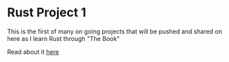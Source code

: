 # Rust Project 1
This is the first of many on going projects that will be pushed and shared on here as I learn Rust through "The Book" 

Read about it [here](https://github.com/ghazi158/rust-y_playpen)

